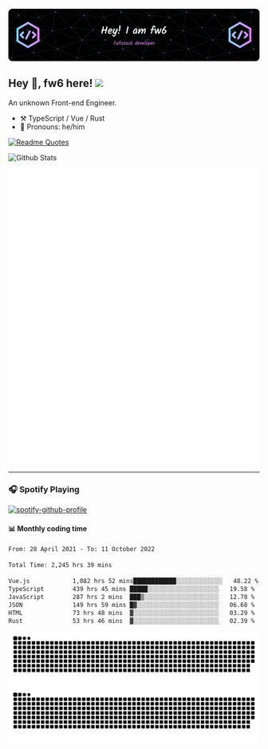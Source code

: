 ![Header](github-header-image.png)

## Hey 👋, fw6 here! <img src="https://github.githubassets.com/images/mona-whisper.gif" height="24" />


An unknown Front-end Engineer.

-   :hammer_and_pick: TypeScript / Vue / Rust
-   :man: Pronouns: he/him


[![Readme Quotes](https://quotes-github-readme.vercel.app/api?type=horizontal&theme=algolia)](https://github.com/piyushsuthar/github-readme-quotes)



![Github Stats](https://github-readme-stats.vercel.app/api?username=fw6&bg_color=30,e96443,904e95&title_color=fff&text_color=fff)

![](https://raw.githubusercontent.com/fw6/github-stats-transparent/output/generated/overview.svg)
![](https://raw.githubusercontent.com/fw6/github-stats-transparent/output/generated/languages.svg)


---

### 🎧 Spotify Playing

<!-- ![spotify-github-profile](/img/default.svg) -->

[![spotify-github-profile](https://spotify-github-profile.vercel.app/api/view?uid=r6wn4hdvypv0lkzyrj0e0pjct&cover_image=true&theme=default&bar_color=53b14f&bar_color_cover=true)](https://github.com/kittinan/spotify-github-profile)
#### :bar_chart: Monthly coding time

<!--START_SECTION:waka-->

```text
From: 28 April 2021 - To: 11 October 2022

Total Time: 2,245 hrs 39 mins

Vue.js            1,082 hrs 52 mins████████████░░░░░░░░░░░░░   48.22 %
TypeScript        439 hrs 45 mins █████░░░░░░░░░░░░░░░░░░░░   19.58 %
JavaScript        287 hrs 2 mins  ███▒░░░░░░░░░░░░░░░░░░░░░   12.78 %
JSON              149 hrs 59 mins █▓░░░░░░░░░░░░░░░░░░░░░░░   06.68 %
HTML              73 hrs 48 mins  ▓░░░░░░░░░░░░░░░░░░░░░░░░   03.29 %
Rust              53 hrs 46 mins  ▓░░░░░░░░░░░░░░░░░░░░░░░░   02.39 %
```

<!--END_SECTION:waka-->




![github contribution grid snake animation](https://raw.githubusercontent.com/platane/platane/output/github-contribution-grid-snake-dark.svg#gh-dark-mode-only)![github contribution grid snake animation](https://raw.githubusercontent.com/platane/platane/output/github-contribution-grid-snake.svg#gh-light-mode-only)
